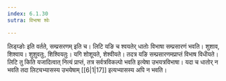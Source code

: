 ```yaml
---
index: 6.1.30
sutra: विभाषा श्वेः

---
```

लिड्य्ङोः इति वर्तते, सम्प्रसरणम् इति च। लिटि यङि च श्वयतेर् धातोः विभाषा सम्प्रसारणं भवति। शुशाव, शिश्वाय। शुशुवतुः, शिश्वियतुः। यगि शोशूयते, शेश्वीयते। तदत्र यङि सम्प्रसारणमप्राप्तं विभाष विधीयते। लिटि तु किति यजादित्वात् नित्यं प्राप्तं, तत्र सर्वत्रविकल्पो भवति इत्येषा उभयत्रविभाषा। यदा च धातोर् न भवति तदा लिट्यभ्यासस्य उभयेषाम् [[6|1|17]] इत्यभ्यासस्य अपि न भवति।